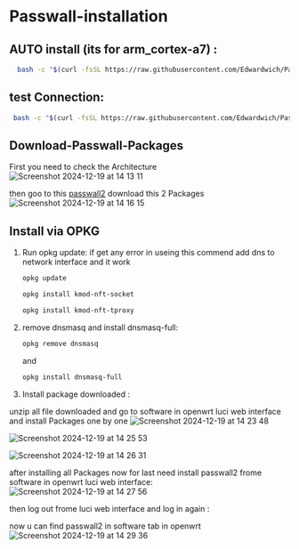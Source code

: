 # Passwall-installation

## AUTO install (its for arm_cortex-a7) :
```bash
  bash -c "$(curl -fsSL https://raw.githubusercontent.com/Edwardwich/Passwall-installation/main/recommend.sh)"
  ```
## test Connection:

 ```bash
  bash -c "$(curl -fsSL https://raw.githubusercontent.com/Edwardwich/Passwall-installation/main/ping_diff.sh)"
  ```

## Download-Passwall-Packages
First you need to check the Architecture
![Screenshot 2024-12-19 at 14 13 11](https://github.com/user-attachments/assets/6d72b366-efb1-4348-a93c-3f76ff291654)

then goo to this [passwall2](https://github.com/xiaorouji/openwrt-passwall2/releases)
download this 2 Packages
![Screenshot 2024-12-19 at 14 16 15](https://github.com/user-attachments/assets/2d2ae492-ac15-4df3-8eee-7c13a004ac68)

## Install via OPKG

1. Run opkg update: 
    if get any error in useing this commend add dns to network interface and it work 
    ```sh
    opkg update
    ```

    ```sh
    opkg install kmod-nft-socket
    ```
    ```sh
    opkg install kmod-nft-tproxy
    ```

2. remove dnsmasq and install dnsmasq-full:

    ```sh
    opkg remove dnsmasq
    ```

    and

    ```sh
    opkg install dnsmasq-full
    ```

3. Install package downloaded :

unzip all file downloaded and go to software in openwrt luci web interface and install Packages one by one 
![Screenshot 2024-12-19 at 14 23 48](https://github.com/user-attachments/assets/f6af2123-191c-451c-b9e5-1984c2aed519)

![Screenshot 2024-12-19 at 14 25 53](https://github.com/user-attachments/assets/581f806b-e40c-4351-b50c-d0d2c7172301)

![Screenshot 2024-12-19 at 14 26 31](https://github.com/user-attachments/assets/a501b675-ef53-4541-be17-efcccddfd8cf)

after installing all Packages now for last need install passwall2 frome software in openwrt luci web interface:
![Screenshot 2024-12-19 at 14 27 56](https://github.com/user-attachments/assets/55cba6a1-7cae-4996-b0a6-c00fbadbe3e4)

then log out frome luci web interface and log in again :

now u can find passwall2 in software tab in openwrt
![Screenshot 2024-12-19 at 14 29 36](https://github.com/user-attachments/assets/7426fa76-dfe9-47f5-9fec-06b005aa4b26)
